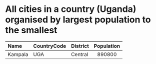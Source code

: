 # All cities in a country (Uganda) organised by largest population to the smallest

| Name | CountryCode | District | Population |
| :--- | :--- | :--- | :---: |
|Kampala|UGA|Central|890800|
